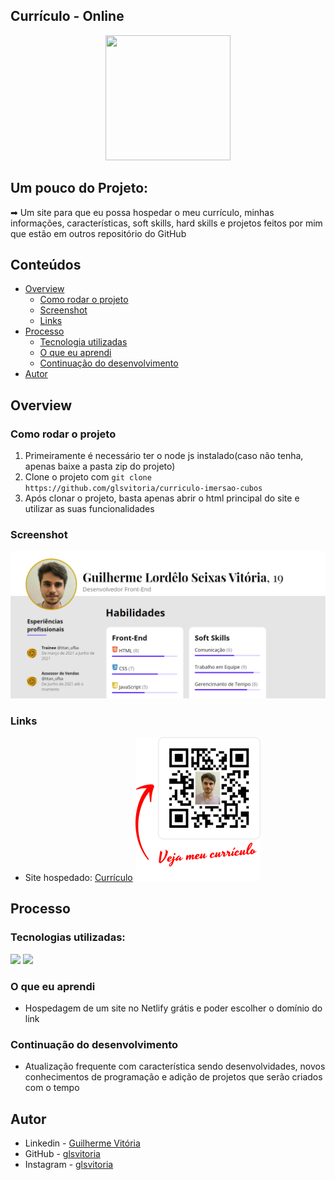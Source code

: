 ## Currículo - Online
<p align="center">
  <img src="https://img.icons8.com/plasticine/2x/circled-play.png" width="200px" height="200px"/></p>
<p align="center">

## Um pouco do Projeto:

➡ Um site para que eu possa hospedar o meu currículo, minhas informações, características, soft skills, hard skills e projetos feitos por mim que estão em outros repositório do GitHub

## Conteúdos

- [Overview](#overview)
  - [Como rodar o projeto](#como-rodar-o-projeto)
  - [Screenshot](#screenshot)
  - [Links](#links)
- [Processo](#processo)
  - [Tecnologia utilizadas](#tecnologias-utilizadas)
  - [O que eu aprendi](#oque-eu-aprendi)
  - [Continuação do desenvolvimento](#continuacao-do-desenvolvimento)
- [Autor](#autor)

## Overview

### Como rodar o projeto

 1. Primeiramente é necessário ter o node js instalado(caso não tenha, apenas baixe a pasta zip do projeto) 
 2. Clone o projeto com `git clone https://github.com/glsvitoria/curriculo-imersao-cubos`
 3. Após clonar o projeto, basta apenas abrir o html principal do site e utilizar as suas funcionalidades

### Screenshot
![](./images/Screenshot.png)
### Links
- Site hospedado: [Currículo](https://glsvitoria.netlify.app)
  ![](./images/QR-curriculo-200px.png)

## Processo

### Tecnologias utilizadas:

[<img src="https://img.shields.io/static/v1?label=&message=HTML&color=orange&style=for-the-badge&logo=HTML5&logoColor=white" />](https://github.com/glsvitoria)
[<img src="https://img.shields.io/static/v1?label=&message=CSS&color=blue&style=for-the-badge&logo=CSS3&logoColor=white" />](https://github.com/glsvitoria)

### O que eu aprendi
 - Hospedagem de um site no Netlify grátis e poder escolher o domínio do link
 
### Continuação do desenvolvimento
 - Atualização frequente com característica sendo desenvolvidades, novos conhecimentos de programação e adição de projetos que serão criados com o tempo

## Autor
- Linkedin - [Guilherme Vitória](https://www.linkedin.com/in/glsvitoria/)
- GitHub - [glsvitoria](https://github.com/glsvitoria)
- Instagram - [glsvitoria](https://www.instagram.com/glsvitoria/)
